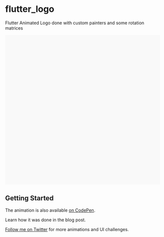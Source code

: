 # flutter_logo

Flutter Animated Logo done with custom painters and some rotation matrices

![Animated Flutter Logo](./animation.gif)

## Getting Started

The animation is also available [on CodePen](https://codepen.io/orestesgaolin/pen/yLYVQGe).

Learn how it was done in the blog post.

[Follow me on Twitter](https://twitter.com/OrestesGaolin) for more animations and UI challenges.